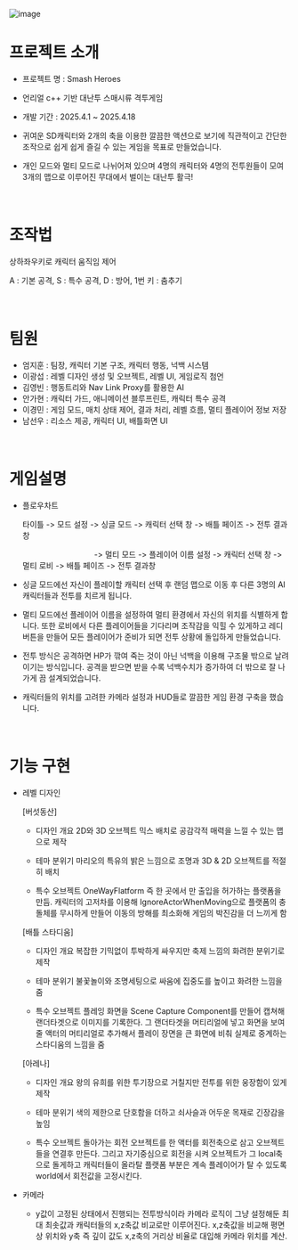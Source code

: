 ![image](https://github.com/user-attachments/assets/e731d03a-83f6-4395-b230-2a56bef4ad0f)


# 프로젝트 소개
- 프로젝트 명 : Smash Heroes

- 언리얼 c++ 기반 대난투 스매시류 격투게임 

- 개발 기간 : 2025.4.1 ~ 2025.4.18

- 귀여운 SD캐릭터와 2개의 축을 이용한 깔끔한 액션으로 보기에 직관적이고 간단한 조작으로 쉽게 쉽게 즐길 수 있는 게임을 목표로 만들었습니다.

- 개인 모드와 멀티 모드로 나뉘어져 있으며 4명의 캐릭터와 4명의 전투원들이 모여 3개의 맵으로 이루어진 무대에서 벌이는 대난투 활극!

  ㅤ
ㅤ
# 조작법

상하좌우키로 캐릭터 움직임 제어

A : 기본 공격, S : 특수 공격, D : 방어, 1번 키 : 춤추기

ㅤ

# 팀원
- 엄지훈 : 팀장, 캐릭터 기본 구조, 캐릭터 행동, 넉백 시스템
- 이광섭 : 레벨 디자인 생성 및 오브젝트, 레벨 UI, 게임로직 첨언
- 김영빈 : 행동트리와 Nav Link Proxy를 활용한 AI
- 안가현 : 캐릭터 가드, 애니메이션 블루프린트, 캐릭터 특수 공격
- 이경민 : 게임 모드, 매치 상태 제어, 결과 처리, 레벨 흐름, 멀티 플레이어 정보 저장
- 남선우 : 리소스 제공, 캐릭터 UI, 배틀화면 UI

ㅤ

# 게임설명

- 플로우차트
  
  타이틀 -> 모드 설정 -> 싱글 모드 -> 캐릭터 선택 창 -> 배틀 페이즈 -> 전투 결과창
  
  ㅤㅤㅤㅤㅤㅤㅤㅤㅤㅤ-> 멀티 모드 -> 플레이어 이름 설정 -> 캐릭터 선택 창 -> 멀티 로비 -> 배틀 페이즈 -> 전투 결과창


- 싱글 모드에선 자신이 플레이할 캐릭터 선택 후 랜덤 맵으로 이동 후 다른 3명의 AI 캐릭터들과 전투를 치르게 됩니다.

- 멀티 모드에선 플레이어 이름을 설정하여 멀티 환경에서 자신의 위치를 식별하게 합니다. 또한 로비에서 다른 플레이어들을 기다리며 조작감을 익힐 수 있게하고 레디 버튼을 만들어 모든 플레이어가 준비가 되면 전투 상황에 돌입하게 만들었습니다.

- 전투 방식은 공격하면 HP가 깎여 죽는 것이 아닌 넉백을 이용해 구조물 밖으로 날려 이기는 방식입니다. 공격을 받으면 받을 수록 넉백수치가 증가하여 더 밖으로 잘 나가게 끔 설계되었습니다.

- 캐릭터들의 위치를 고려한 카메라 설정과 HUD들로 깔끔한 게임 환경 구축을 했습니다.

ㅤ

# 기능 구현

- 레벨 디자인

    [버섯동산]
  * 디자인 개요 
 2D와 3D 오브젝트 믹스 배치로 공감각적 매력을 느낄 수 있는 맵으로 제작 

  * 테마 분위기
 마리오의 특유의 밝은 느낌으로 조명과 3D & 2D 오브젝트를 적절히 배치

  * 특수 오브젝트
 OneWayFlatform 즉 한 곳에서 만 출입을 허가하는 플랫폼을 만듬. 캐릭터의 고저차를 이용해 IgnoreActorWhenMoving으로 플랫폼의 충돌체를 무시하게  만들어 이동의 방해를 최소화해 게임의 박진감을 더 느끼게 함

   [배틀 스타디움]
  * 디자인 개요 
 복잡한 기믹없이 투박하게 싸우지만 축제 느낌의 화려한 분위기로 제작

  * 테마 분위기
 불꽃놀이와 조명세팅으로 싸움에 집중도를 높이고 화려한 느낌을 줌

  * 특수 오브젝트
 플레잉 화면을 Scene Capture Component를 만들어 캡쳐해 랜더타겟으로 이미지를 기록한다. 그 랜더타겟을 머티리얼에 넣고 화면을 보여줄 액터의 머티리얼로 추가해서 플레이 장면을 큰 화면에 비춰 실제로 중계하는 스타디움의 느낌을 줌

   [아레나]
  * 디자인 개요 
 왕의 유희를 위한 투기장으로 거칠지만 전투를 위한 웅장함이 있게 제작

  * 테마 분위기
 색의 제한으로 단호함을 더하고 쇠사슬과 어두운 목재로 긴장감을 높임 

  * 특수 오브젝트
 돌아가는 회전 오브젝트를 한 액터를 회전축으로 삼고 오브젝트들을 연결후 만든다. 그리고 자기중심으로 회전을 시켜 오브젝트가 그 local축으로 돌게하고 캐릭터들이 올라탈 플랫폼 부분은 계속 플레이어가 탈 수 있도록 world에서 회전값을 고정시킨다.

- 카메라
  * y값이 고정된 상태에서 진행되는 전투방식이라 카메라 로직이 그냥 설정해둔 최대 최솟값과 캐릭터들의 x,z축값 비교로만 이루어진다. x,z축값을 비교해 평면상 위치와 y축 즉 깊이 값도 x,z축의 거리상 비율로 대입해 카메라 위치를 계산.





